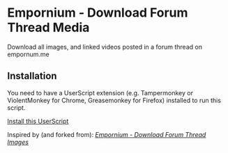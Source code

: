 # Empornium - Download Forum Thread Media
Download all images, and linked videos posted in a forum thread on empornum.me

## Installation
You need to have a UserScript extension (e.g. Tampermonkey or ViolentMonkey for Chrome, Greasemonkey for Firefox) installed to run this script.

[Install this UserScript](https://github.com/VoltronicAcid/Empornium-Download-Forum-Thread-Images/raw/main/empornium_download_forum_thread_images.user.js)

Inspired by (and forked from): [_Empornium - Download Forum Thread Images_](https://github.com/LenAnderson/Empornium-Download-Forum-Thread-Images)
